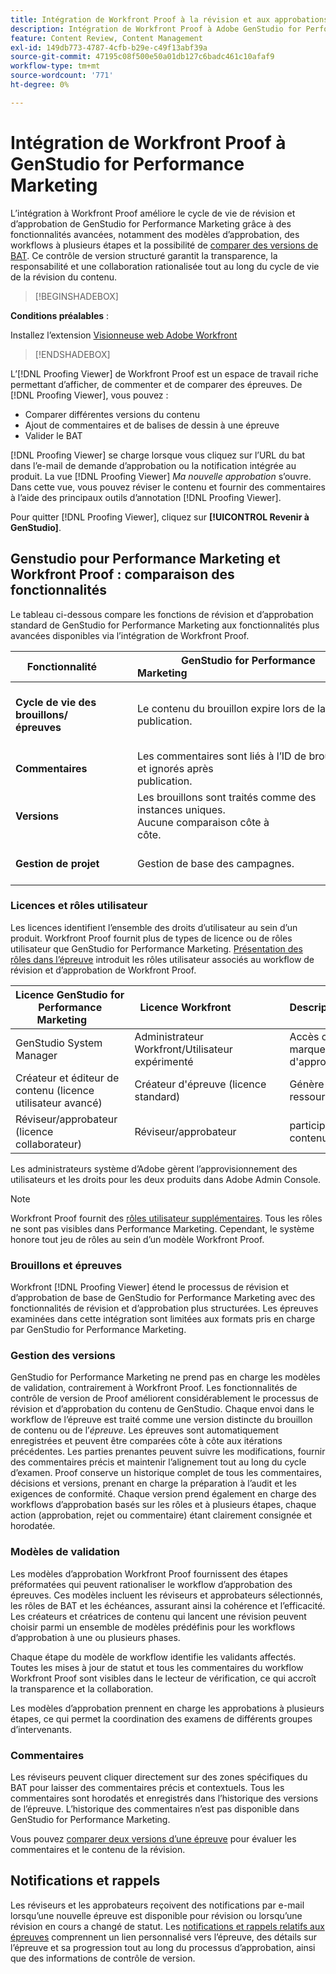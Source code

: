 ```yaml
---
title: Intégration de Workfront Proof à la révision et aux approbations
description: Intégration de Workfront Proof à Adobe GenStudio for Performance Marketing.
feature: Content Review, Content Management
exl-id: 149db773-4787-4cfb-b29e-c49f13abf39a
source-git-commit: 47195c08f500e50a01db127c6badc461c10afaf9
workflow-type: tm+mt
source-wordcount: '771'
ht-degree: 0%

---
```


# Intégration de Workfront Proof à GenStudio for Performance Marketing

L’intégration à Workfront Proof améliore le cycle de vie de révision et d’approbation de GenStudio for Performance Marketing grâce à des fonctionnalités avancées, notamment des modèles d’approbation, des workflows à plusieurs étapes et la possibilité de [comparer des versions de BAT](https://experienceleague.adobe.com/en/docs/workfront/using/workfront-proof/work-with-proofs-in-wf-proof/review-proofs-web-proofing-viewer/compare-proofs). Ce contrôle de version structuré garantit la transparence, la responsabilité et une collaboration rationalisée tout au long du cycle de vie de la révision du contenu.

>[!BEGINSHADEBOX]

**Conditions préalables** :

Installez l’extension [Visionneuse web Adobe Workfront](https://experienceleague.adobe.com/en/docs/workfront/using/review-and-approve-work/proofing/review-proofs-in-workfront/review-a-proof/review-proof-in-web-viewer-extension)

>[!ENDSHADEBOX]

L’[!DNL Proofing Viewer] de Workfront Proof est un espace de travail riche permettant d’afficher, de commenter et de comparer des épreuves. De [!DNL Proofing Viewer], vous pouvez :

* Comparer différentes versions du contenu
* Ajout de commentaires et de balises de dessin à une épreuve
* Valider le BAT

[!DNL Proofing Viewer] se charge lorsque vous cliquez sur l’URL du bat dans l’e-mail de demande d’approbation ou la notification intégrée au produit. La vue [!DNL Proofing Viewer] _Ma nouvelle approbation_ s’ouvre. Dans cette vue, vous pouvez réviser le contenu et fournir des commentaires à l’aide des principaux outils d’annotation [!DNL Proofing Viewer].

Pour quitter [!DNL Proofing Viewer], cliquez sur **[!UICONTROL Revenir à GenStudio]**.

## Genstudio pour Performance Marketing et Workfront Proof : comparaison des fonctionnalités

Le tableau ci-dessous compare les fonctions de révision et d’approbation standard de GenStudio for Performance Marketing aux fonctionnalités plus avancées disponibles via l’intégration de Workfront Proof.

| Fonctionnalité        | GenStudio for Performance Marketing                                                                 | Workfront Proof                                                                 |
|-------------------------------|------------------------------------------------------------------------------------------------------|----------------------------------------------------------------------------------|
| **Cycle de vie des brouillons/épreuves**        | Le contenu du brouillon expire lors de la publication. | Chaînes d’approbation à plusieurs étapes basées sur les rôles avec journaux persistants et horodatés.<br> Toutes les versions sont conservées indéfiniment. |
| **Commentaires**                | Les commentaires sont liés à l’ID de brouillon et ignorés après publication.                                           | Les commentaires et annotations persistants sont conservés à des fins d’audit et de conformité.     |
| **Versions**           | Les brouillons sont traités comme des instances uniques.<br>Aucune comparaison côte à côte.                                      | Contrôle de version complet avec des outils de comparaison côte à côte et de recouvrement.        |
| **Gestion de projet** | Gestion de base des campagnes. | Gestion complète du cycle de vie des campagnes, avec personnalisation, modèles, rapports et audits détaillés. |

### Licences et rôles utilisateur

Les licences identifient l’ensemble des droits d’utilisateur au sein d’un produit. Workfront Proof fournit plus de types de licence ou de rôles utilisateur que GenStudio for Performance Marketing. [Présentation des rôles dans l’épreuve](https://experienceleague.adobe.com/en/docs/workfront/using/review-and-approve-work/proofing/proofing-overview/proof-roles) introduit les rôles utilisateur associés au workflow de révision et d’approbation de Workfront Proof.

| Licence GenStudio for Performance Marketing       | Licence Workfront                 | Description                                                                                                                                                      |
|---------------------------------------------------|-----------------------------------|------------------------------------------------------------------------------------------------------------------------------------------------------------------|
| GenStudio System Manager                          | Administrateur Workfront/Utilisateur expérimenté | Accès complet aux fonctionnalités GenStudio Performance Marketing telles que la gestion des marques, des rôles et des produits. Gère les workflows et les paramètres. Crée des modèles d&#39;approbation. |
| Créateur et éditeur de contenu (licence utilisateur avancé)   | Créateur d&#39;épreuve (licence standard)  | Génère et envoie des brouillons de contenu. Dans la visionneuse de relecture, charge des ressources et lance des épreuves. Nécessite une licence Workfront Proof.                              |
| Réviseur/approbateur (licence collaborateur)        | Réviseur/approbateur                 | participe à des révisions en plusieurs étapes, ajoute des commentaires et approuve ou rejette le contenu ;                                                                             |

Les administrateurs système d’Adobe gèrent l’approvisionnement des utilisateurs et les droits pour les deux produits dans Adobe Admin Console.

>[!NOTE]
>
> Workfront Proof fournit des [rôles utilisateur supplémentaires](https://experienceleague.adobe.com/en/docs/workfront/using/review-and-approve-work/proofing/proofing-overview/proof-roles). Tous les rôles ne sont pas visibles dans Performance Marketing. Cependant, le système honore tout jeu de rôles au sein d’un modèle Workfront Proof.

### Brouillons et épreuves

Workfront [!DNL Proofing Viewer] étend le processus de révision et d’approbation de base de GenStudio for Performance Marketing avec des fonctionnalités de révision et d’approbation plus structurées. Les épreuves examinées dans cette intégration sont limitées aux formats pris en charge par GenStudio for Performance Marketing.

### Gestion des versions

GenStudio for Performance Marketing ne prend pas en charge les modèles de validation, contrairement à Workfront Proof. Les fonctionnalités de contrôle de version de Proof améliorent considérablement le processus de révision et d’approbation du contenu de GenStudio. Chaque envoi dans le workflow de l’épreuve est traité comme une version distincte du brouillon de contenu ou de l’_épreuve_. Les épreuves sont automatiquement enregistrées et peuvent être comparées côte à côte aux itérations précédentes. Les parties prenantes peuvent suivre les modifications, fournir des commentaires précis et maintenir l’alignement tout au long du cycle d’examen. Proof conserve un historique complet de tous les commentaires, décisions et versions, prenant en charge la préparation à l’audit et les exigences de conformité. Chaque version prend également en charge des workflows d’approbation basés sur les rôles et à plusieurs étapes, chaque action (approbation, rejet ou commentaire) étant clairement consignée et horodatée.

### Modèles de validation

Les modèles d’approbation Workfront Proof fournissent des étapes préformatées qui peuvent rationaliser le workflow d’approbation des épreuves. Ces modèles incluent les réviseurs et approbateurs sélectionnés, les rôles de BAT et les échéances, assurant ainsi la cohérence et l’efficacité. Les créateurs et créatrices de contenu qui lancent une révision peuvent choisir parmi un ensemble de modèles prédéfinis pour les workflows d’approbation à une ou plusieurs phases.

Chaque étape du modèle de workflow identifie les validants affectés. Toutes les mises à jour de statut et tous les commentaires du workflow Workfront Proof sont visibles dans le lecteur de vérification, ce qui accroît la transparence et la collaboration.

Les modèles d’approbation prennent en charge les approbations à plusieurs étapes, ce qui permet la coordination des examens de différents groupes d’intervenants.

### Commentaires

Les réviseurs peuvent cliquer directement sur des zones spécifiques du BAT pour laisser des commentaires précis et contextuels. Tous les commentaires sont horodatés et enregistrés dans l’historique des versions de l’épreuve. L’historique des commentaires n’est pas disponible dans GenStudio for Performance Marketing.

Vous pouvez [comparer deux versions d’une épreuve](https://experienceleague.adobe.com/en/docs/workfront/using/workfront-proof/work-with-proofs-in-wf-proof/review-proofs-web-proofing-viewer/compare-proofs) pour évaluer les commentaires et le contenu de la révision.

## Notifications et rappels

Les réviseurs et les approbateurs reçoivent des notifications par e-mail lorsqu’une nouvelle épreuve est disponible pour révision ou lorsqu’une révision en cours a changé de statut.
Les [notifications et rappels relatifs aux épreuves](https://experienceleague.adobe.com/en/docs/workfront/using/workfront-proof/proof-notifications-and-reminders/proof-notifications-and-reminders/proof-notifications-and-reminders) comprennent un lien personnalisé vers l’épreuve, des détails sur l’épreuve et sa progression tout au long du processus d’approbation, ainsi que des informations de contrôle de version.
